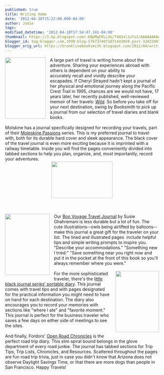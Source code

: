 ```yaml
---
published: true
title: Writing Home
date: '2012-04-10T15:22:00.000-04:00'
author: Jodie
tags: 
modified_datetime: '2012-04-10T17:54:47.241-04:00'
thumbnail: https://3.bp.blogspot.com/-KBpMgFKLLds/T4H3al1uTsI/AAAAAAAAAak/0xRqquZh6gc/s72-c/Strayed_jacket_300x447.jpg
blogger_id: tag:blogger.com,1999:blog-5767374071871443859.post-324234819614662560
blogger_orig_url: https://brooklinebooksmith.blogspot.com/2012/04/writing-home.html
---
```


<div class="separator" style="clear: both; text-align: left;"><a href="https://3.bp.blogspot.com/-KBpMgFKLLds/T4H3al1uTsI/AAAAAAAAAak/0xRqquZh6gc/s1600/Strayed_jacket_300x447.jpg" imageanchor="1" style="clear: left; float: left; margin-bottom: 1em; margin-right: 1em;"><img border="0" height="200" src="https://3.bp.blogspot.com/-KBpMgFKLLds/T4H3al1uTsI/AAAAAAAAAak/0xRqquZh6gc/s200/Strayed_jacket_300x447.jpg" width="133" /></a>A large part of travel is writing home about the adventure.&nbsp;Sharing your experiences abroad with others is dependent on your ability to accurately&nbsp;recall and vividly describe your escapades.&nbsp;If Cheryl Strayed hadn't kept a journal of her physical and emotional journey along the Pacific Crest Trail in 1995, chances are we would not have,&nbsp;17 years&nbsp;later, her recently published, well-reviewed memoir of her travels: <em><a href="https://www.brooklinebooksmith-shop.com/book/9780307970299">Wild</a></em>. So before you take off for your next destination, swing by Booksmith to pick up a journal from our selection of travel diaries and blank books.</div><br />Molskine has a journal specifically designed for recording your travels, part of their <a href="https://www.brooklinebooksmith-shop.com/book/9788862936255">Moleskine Passions</a> series. This is my preferred journal to travel with, both for its durable hard cover and sleek appearance. The black cover of the travel journal is even more exciting because it is&nbsp;imprinted with a railway timetable. Inside you will find the pages conveniently divided into tabbed sections to help you plan, organize, and, most importantly, record your adventures.<br /><div class="separator" style="clear: both; text-align: center;"><a href="https://1.bp.blogspot.com/-hHnV815h-Wg/T4H36-m1V3I/AAAAAAAAAa0/LI7of748NU8/s1600/Travel-Passions-Journal.jpg" imageanchor="1" style="margin-left: 1em; margin-right: 1em;"><img border="0" height="120" src="https://1.bp.blogspot.com/-hHnV815h-Wg/T4H36-m1V3I/AAAAAAAAAa0/LI7of748NU8/s200/Travel-Passions-Journal.jpg" width="200" /></a></div><a href="https://1.bp.blogspot.com/-hHnV815h-Wg/T4H36-m1V3I/AAAAAAAAAa0/LI7of748NU8/s1600/Travel-Passions-Journal.jpg" imageanchor="1" style="margin-left: 1em; margin-right: 1em;"></a><br /><a href="https://1.bp.blogspot.com/-hHnV815h-Wg/T4H36-m1V3I/AAAAAAAAAa0/LI7of748NU8/s1600/Travel-Passions-Journal.jpg" imageanchor="1" style="margin-left: 1em; margin-right: 1em;"></a><br /><a href="https://1.bp.blogspot.com/-hHnV815h-Wg/T4H36-m1V3I/AAAAAAAAAa0/LI7of748NU8/s1600/Travel-Passions-Journal.jpg" imageanchor="1" style="margin-left: 1em; margin-right: 1em;"></a><br /><a href="https://4.bp.blogspot.com/-0tYk5OFduYY/T4H38fQh8RI/AAAAAAAAAa8/-sD5qPX1OUY/s1600/bon-voyage-travel-journal.jpg" imageanchor="1" style="clear: left; float: left; margin-bottom: 1em; margin-right: 1em;"><img border="0" height="200" src="https://4.bp.blogspot.com/-0tYk5OFduYY/T4H38fQh8RI/AAAAAAAAAa8/-sD5qPX1OUY/s200/bon-voyage-travel-journal.jpg" width="146" /></a>Our <a href="https://www.brooklinebooksmith-shop.com/book/9780811879507">Bon Voyage Travel Journal</a> by Susie Ghahremani is less durable but a lot of fun.&nbsp;The cute illustrations--owls being airlifted by balloons--make&nbsp;this journal&nbsp;a great gift for the traveler on your list. The lined and illustrated pages&nbsp; include helpful tips and simple writing prompts to inspire you. "Describe your accommodations." "Something new I tried:" "Save something near you right now and put it in the pocket at the front of this book so you'll always remember where you were."<br /><br /><a href="https://1.bp.blogspot.com/-oNZXRN2ghvM/T4H3cKlhQjI/AAAAAAAAAas/GI_suRMrOL8/s1600/sw32-jun24-openroad.jpg" imageanchor="1" style="clear: right; float: right; margin-bottom: 1em; margin-left: 1em;"><img border="0" height="200" src="https://1.bp.blogspot.com/-oNZXRN2ghvM/T4H3cKlhQjI/AAAAAAAAAas/GI_suRMrOL8/s200/sw32-jun24-openroad.jpg" width="142" /></a>For the more sophisticated traveler, there's the l<a href="https://www.brooklinebooksmith-shop.com/book/9781593596712">ittle black journal series' portable diary</a>. This journal comes with travel tips and with pages designated for the practical information you might need to have on hand for each destination. The diary&nbsp;also encourages you to record your memories with sections like "where I ate" and "favorite moment." This journal is perfect for the business traveler who saves a few days on either side of meetings to see the sites.<br /><br />And finally, Fordors' <a href="https://www.brooklinebooksmith-shop.com/book/9780307453112">Open Road Chronicles</a> is the perfect road trip diary. This slim spiral bound belongs in the glove department of every road junkie. The journal has tabbed sections for Trip Tips, Trip Lists, Chronicles, and Resources. Scattered throughout the pages are fun road trip trivia, just in case you didn't know that Arizona does not observe Daylight Savings Time, or that there are more dogs than people in San Francisco. Happy Travels!<br /><br /><br /><div align="center"></div><br /><div style="text-align: left;" unselectable="on"></div>